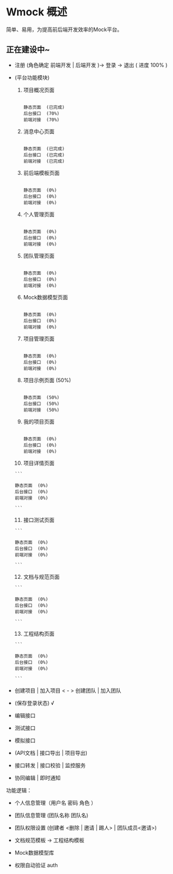 # Wmock 概述

简单、易用，为提高前后端开发效率的Mock平台。

## 正在建设中~


* 注册 (角色确定 前端开发 | 后端开发 )-> 登录  -> 退出 ( 进度 100% )

* (平台功能模块)

   1. 项目概况页面
      
      ```
      
      静态页面  (已完成)
      后台接口  (70%)
      前端对接  (70%)
      
      ```
      
   2. 消息中心页面 

      ```
      
      静态页面  (已完成)
      后台接口  (已完成)
      前端对接  (已完成)
      
      ```
      
   3. 前后端模板页面
   
      ```
      
      静态页面  (0%)
      后台接口  (0%)
      前端对接  (0%)
      
      ```
      
   4. 个人管理页面

      ```
      
      静态页面  (0%)
      后台接口  (0%)
      前端对接  (0%)
      
      ```
      
   5. 团队管理页面

      ```
      
      静态页面  (0%)
      后台接口  (0%)
      前端对接  (0%)
      
      ```
      
   6. Mock数据模型页面

      ```
      
      静态页面  (0%)
      后台接口  (0%)
      前端对接  (0%)
      
      ```
      
   7. 项目管理页面

      ```
      
      静态页面  (0%)
      后台接口  (0%)
      前端对接  (0%)
      
      ```
      
   8. 项目示例页面 (50%)

      ```
      
      静态页面  (50%)
      后台接口  (50%)
      前端对接  (50%)
      
      ```
      
   9. 我的项目页面

      ```
      
      静态页面  (0%)
      后台接口  (0%)
      前端对接  (0%)
      
      ```
      
   10. 项目详情页面

      ```
      
      静态页面  (0%)
      后台接口  (0%)
      前端对接  (0%)
      
      ```
      
   11. 接口测试页面

      ```
      
      静态页面  (0%)
      后台接口  (0%)
      前端对接  (0%)
      
      ```
   
   12. 文档与规范页面

      ```
      
      静态页面  (0%)
      后台接口  (0%)
      前端对接  (0%)
      
      ```
      
   13. 工程结构页面

      ```
      
      静态页面  (0%)
      后台接口  (0%)
      前端对接  (0%)
      
      ```

*  创建项目 | 加入项目 < - > 创建团队 | 加入团队

* (保存登录状态) √

* 编辑接口

* 测试接口

* 模拟接口

* (API文档 | 接口导出 | 项目导出)

* 接口转发 | 接口校验 | 监控服务

* 协同编辑 | 即时通知


功能逻辑：

* 个人信息管理（用户名 密码 角色 ）

* 团队信息管理 (团队名称 团队名)

* 团队权限设置 (创建者 <删除 | 邀请 | 踢人> | 团队成员<邀请>) 

* 文档规范模板 -> 工程结构模板

* Mock数据模型库

* 权限自动验证 auth
